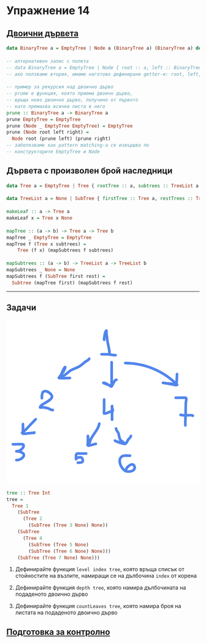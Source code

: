 # Упражнение 14

## [Двоични дървета](../13/README.md#двоични-дървета)

```haskell
data BinaryTree a = EmptyTree | Node a (BinaryTree a) (BinaryTree a) deriving (Eq, Show, Read)

-- алтернативен запис с полета
-- data BinaryTree a = EmptyTree | Node { root :: a, left :: BinaryTree a, right :: BinaryTree a } deriving (Eq, Show, Read)
-- ако ползваме втория, имаме наготово дефинирани getter-и: root, left, right

-- пример за рекурсия над двоично дърво
-- prume е функция, която приема двоичн дърво,
-- връща ново двоично дърво, получено от първото
-- като премахва всички листа в него
prune :: BinaryTree a -> BinaryTree a
prune EmptyTree = EmptyTree
prune (Node _ EmptyTree EmptyTree) = EmptyTree
prune (Node root left right) =
  Node root (prune left) (prune right)
-- забелязваме как pattern matching-а се извършва по
-- конструкторите EmptyTree и Node
```

## Дървета с произволен брой наследници

```haskell
data Tree a = EmptyTree | Tree { rootTree :: a, subtrees :: TreeList a } deriving (Eq, Show, Read)

data TreeList a = None | SubTree { firstTree :: Tree a, restTrees :: TreeList a } deriving (Eq, Show, Read)

makeLeaf :: a -> Tree a  
makeLeaf x = Tree x None

mapTree :: (a -> b) -> Tree a -> Tree b
mapTree _ EmptyTree = EmptyTree
mapTree f (Tree x subtrees) =
    Tree (f x) (mapSubtrees f subtrees)

mapSubtrees :: (a -> b) -> TreeList a -> TreeList b
mapSubtrees _ None = None
mapSubtrees f (SubTree first rest) =
  Subtree (mapTree first) (mapSubtrees f rest)
```

---

## Задачи 

![Tree](./tree.png)

```haskell
tree :: Tree Int
tree =
  Tree 1
    (SubTree
      (Tree 2
        (SubTree (Tree 3 None) None))
    (SubTree
      (Tree 4
        (SubTree (Tree 5 None)
        (SubTree (Tree 6 None) None)))
    (SubTree (Tree 7 None) None)))
```

1. Дефинирайте функция `level index tree`, която връща списък от стойностите на възлите, намиращи се на дълбочина `index` от корена

2. Дефинирайте функция `depth tree`, която намира дълбочината на подаденото двоично дърво

3. Дефинирайте функция `countLeaves tree`, която намира броя на листата на подаденото двоично дърво

## [Подготовка за контролно](../exams/final-exam/)